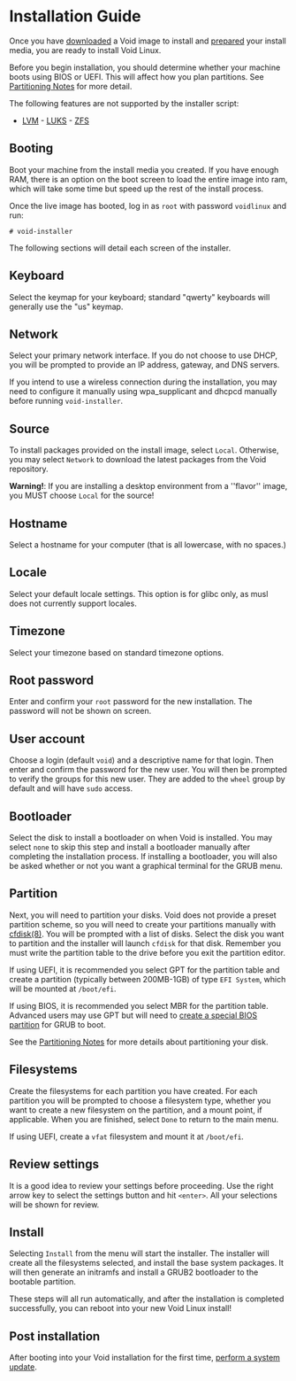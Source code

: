 # Installation Guide

Once you have [downloaded](../index.md#downloading-installation-media) a
Void image to install and [prepared](./prep.md) your install media, you are
ready to install Void Linux.

Before you begin installation, you should determine whether your machine
boots using BIOS or UEFI. This will affect how you plan partitions. See
[Partitioning Notes](./partitions.md) for more detail.

The following features are not supported by the installer script:

- [LVM](https://en.wikipedia.org/wiki/Logical_volume_management)  -
[LUKS](https://en.wikipedia.org/wiki/Linux_Unified_Key_Setup)  -
[ZFS](https://en.wikipedia.org/wiki/ZFS)

## Booting

Boot your machine from the install media you created. If you have enough
RAM, there is an option on the boot screen to load the entire image into
ram, which will take some time but speed up the rest of the install process.

Once the live image has booted, log in as `root` with password `voidlinux`
and run:

``` # void-installer ```

The following sections will detail each screen of the installer.

## Keyboard

Select the keymap for your keyboard; standard "qwerty" keyboards will
generally use the "us" keymap.

## Network

Select your primary network interface. If you do not choose to use DHCP, you
will be prompted to provide an IP address, gateway, and DNS servers.

If you intend to use a wireless connection during the installation, you may
need to configure it manually using wpa_supplicant and dhcpcd manually
before running `void-installer`.

## Source

To install packages provided on the install image, select
`Local`. Otherwise, you may select `Network` to download the latest packages
from the Void repository.

**Warning!**: If you are installing a desktop environment from a ''flavor''
image, you MUST choose `Local` for the source!

## Hostname

Select a hostname for your computer (that is all lowercase, with no spaces.)

## Locale

Select your default locale settings. This option is for glibc only, as musl
does not currently support locales.

## Timezone

Select your timezone based on standard timezone options.

## Root password

Enter and confirm your `root` password for the new installation. The
password will not be shown on screen.

## User account

Choose a login (default `void`) and a descriptive name for that login. Then
enter and confirm the password for the new user. You will then be prompted
to verify the groups for this new user. They are added to the `wheel` group
by default and will have `sudo` access.

## Bootloader

Select the disk to install a bootloader on when Void is installed. You may
select `none` to skip this step and install a bootloader manually after
completing the installation process. If installing a bootloader, you will
also be asked whether or not you want a graphical terminal for the GRUB
menu.

## Partition

Next, you will need to partition your disks. Void does not provide a preset
partition scheme, so you will need to create your partitions manually with
[cfdisk(8)](https://man.voidlinux.org/cfdisk.8). You will be prompted with a
list of disks. Select the disk you want to partition and the installer will
launch `cfdisk` for that disk. Remember you must write the partition table
to the drive before you exit the partition editor.

If using UEFI, it is recommended you select GPT for the partition table and
create a partition (typically between 200MB-1GB) of type `EFI System`, which
will be mounted at `/boot/efi`.

If using BIOS, it is recommended you select MBR for the partition table.
Advanced users may use GPT but will need to [create a special BIOS
partition](./partitions.md#bios-system-notes) for GRUB to boot.

See the [Partitioning Notes](./partitions.md) for more details about
partitioning your disk.

## Filesystems

Create the filesystems for each partition you have created. For each
partition you will be prompted to choose a filesystem type, whether you want
to create a new filesystem on the partition, and a mount point, if
applicable. When you are finished, select `Done` to return to the main menu.

If using UEFI, create a `vfat` filesystem and mount it at `/boot/efi`.

## Review settings

It is a good idea to review your settings before proceeding. Use the right
arrow key to select the settings button and hit `<enter>`. All your
selections will be shown for review.

## Install

Selecting `Install` from the menu will start the installer. The installer
will create all the filesystems selected, and install the base system
packages. It will then generate an initramfs and install a GRUB2 bootloader
to the bootable partition.

These steps will all run automatically, and after the installation is
completed successfully, you can reboot into your new Void Linux install!

## Post installation

After booting into your Void installation for the first time, [perform a
system update](../../xbps/index.md#updating).
